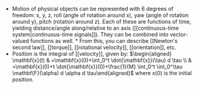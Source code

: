 * Motion of physical objects can be represented with 6 degrees of freedom: x, y, z, roll (angle of rotation around x), yaw (angle of rotation around y), pitch (rotation around z). Each of these are functions of time, yielding distance/angle along/relative to an axis ([[continuous-time system|continuous-time signals]]). They can be combined into vector-valued functions as well.
		* From this, you can describe [[Newton's second law]], [[torque]], [[rotational velocity]], [[orientation]], etc.
* Position is the integral of [[velocity]], given by: $\begin{aligned} \mathbf{x}(t) & =\mathbf{x}(0)+\int_0^t \dot{\mathbf{x}}(\tau) d \tau \\ & =\mathbf{x}(0)+t \dot{\mathbf{x}}(0)+\frac{1}{M} \int_0^t \int_0^\tau \mathbf{F}(\alpha) d \alpha d \tau\end{aligned}$ where x(0) is the initial position.